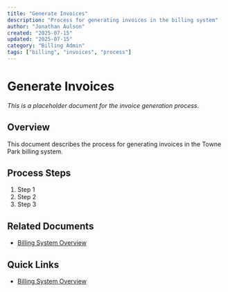 ```yaml
---
title: "Generate Invoices"
description: "Process for generating invoices in the billing system"
author: "Jonathan Aulson"
created: "2025-07-15"
updated: "2025-07-15"
category: "Billing Admin"
tags: ["billing", "invoices", "process"]
---
```


# Generate Invoices

*This is a placeholder document for the invoice generation process.*

## Overview

This document describes the process for generating invoices in the Towne Park billing system.

## Process Steps

1. Step 1
2. Step 2
3. Step 3

## Related Documents

- [Billing System Overview](../../systems/billing/20250716_Billing_SystemOverview_PowerBill.md)

## Quick Links

- [Billing System Overview](../../systems/billing/20250716_Billing_SystemOverview_PowerBill.md)
